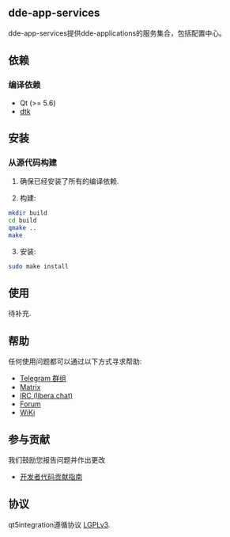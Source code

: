 ## dde-app-services

dde-app-services提供dde-applications的服务集合，包括配置中心。

## 依赖

### 编译依赖

* Qt (>= 5.6)
* [dtk](https://github.com/linuxdeepin/deepin-tool-kit)

## 安装

### 从源代码构建

1. 确保已经安装了所有的编译依赖.

2. 构建:

```bash
mkdir build
cd build
qmake ..
make
```

3. 安装:

```bash
sudo make install
```

## 使用

待补充.

## 帮助

任何使用问题都可以通过以下方式寻求帮助:

* [Telegram 群组](https://t.me/deepin)
* [Matrix](https://matrix.to/#/#deepin-community:matrix.org)
* [IRC (libera.chat)](https://web.libera.chat/#deepin-community)
* [Forum](https://bbs.deepin.org)
* [WiKi](https://wiki.deepin.org/)

## 参与贡献

我们鼓励您报告问题并作出更改

* [开发者代码贡献指南](https://github.com/linuxdeepin/developer-center/wiki/Contribution-Guidelines-for-Developers)

## 协议

qt5integration遵循协议 [LGPLv3](LICENSE).
